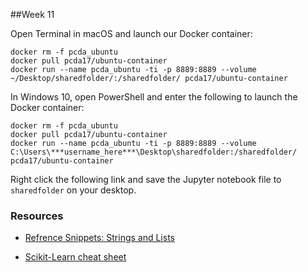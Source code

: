 ##Week 11


Open Terminal in macOS and launch our Docker container:

```
docker rm -f pcda_ubuntu
docker pull pcda17/ubuntu-container
docker run --name pcda_ubuntu -ti -p 8889:8889 --volume ~/Desktop/sharedfolder/:/sharedfolder/ pcda17/ubuntu-container
```

In Windows 10, open PowerShell and enter the following to launch the Docker container:

```
docker rm -f pcda_ubuntu
docker pull pcda17/ubuntu-container
docker run --name pcda_ubuntu -ti -p 8889:8889 --volume C:\Users\***username_here***\Desktop\sharedfolder:/sharedfolder/ pcda17/ubuntu-container
```

Right click the following link and save the Jupyter notebook file to `sharedfolder` on your desktop.



### Resources

- [Refrence Snippets: Strings and Lists](https://github.com/pcda17/pcda17.github.io/blob/master/Reference_Snippets_--_Strings_and_Lists.ipynb)




- [Scikit-Learn cheat sheet](https://s3.amazonaws.com/assets.datacamp.com/blog_assets/Scikit_Learn_Cheat_Sheet_Python.pdf)
